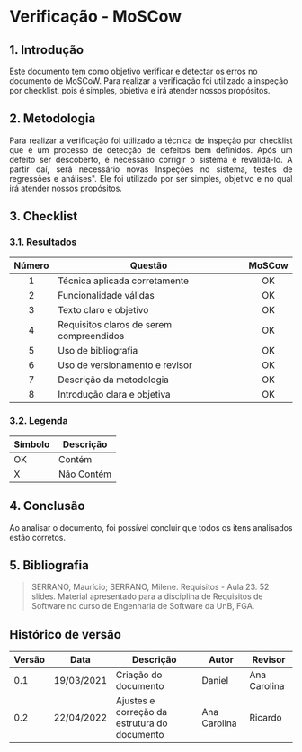 # Verificação - MoSCow

## 1. Introdução
Este documento tem como objetivo verificar e detectar os erros no documento de MoSCoW. Para realizar a verificação foi utilizado a inspeção por checklist, pois é simples, objetiva e irá atender nossos propósitos.

## 2. Metodologia
<p style="text-align: justify;">Para realizar a verificação foi utilizado a técnica de inspeção por checklist que é um processo de detecção de defeitos bem definidos. Após um defeito ser descoberto, é necessário corrigir o sistema e revalidá-lo. A partir daí, será necessário novas Inspeções no sistema, testes de regressões e análises". Ele foi utilizado por ser simples, objetivo e no qual irá atender nossos propósitos.
</p>

## 3. Checklist

### 3.1. Resultados
|Número|Questão|MoSCow|
|:-:|--|:-:|
|1|Técnica aplicada corretamente|OK|
|2|Funcionalidade válidas|OK|
|3|Texto claro e objetivo|OK|
|4|Requisitos claros de serem compreendidos|OK|
|5|Uso de bibliografia|OK|
|6|Uso de versionamento e revisor|OK|
|7|Descrição da metodologia|OK|
|8|Introdução clara e objetiva|OK|

### 3.2. Legenda
|Símbolo|Descrição|
|--|--|
|OK|Contém|
|X|Não Contém|

## 4. Conclusão
<p style="text-align: justify;">Ao analisar o documento, foi possível concluir que todos os itens analisados estão corretos.
</p>


## 5. Bibliografia

> SERRANO, Maurício; SERRANO, Milene. Requisitos - Aula 23. 52 slides. Material apresentado para a disciplina de Requisitos de Software no curso de Engenharia de Software da UnB, FGA.

## Histórico de versão

| Versão | Data       | Descrição                                           | Autor          | Revisor        |
| ------ | ---------- | --------------------------------------------------- | -------------- | -------------- |
| 0.1    | 19/03/2021 | Criação do documento                                | Daniel         | Ana Carolina   |
| 0.2 | 22/04/2022 | Ajustes e correção da estrutura do documento | Ana Carolina | Ricardo  |
